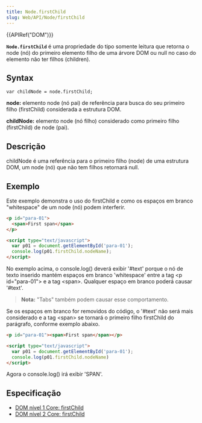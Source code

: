```yaml
---
title: Node.firstChild
slug: Web/API/Node/firstChild
---
```


{{APIRef("DOM")}}

**`Node.firstChild`** é uma propriedade do tipo somente leitura que retorna o node (nó) do primeiro elemento filho de uma árvore DOM ou null no caso do elemento não ter filhos (children).

## Syntax

```
var childNode = node.firstChild;
```

**node:** elemento node (nó pai) de referência para busca do seu primeiro filho (firstChild) considerada a estrutura DOM.

**childNode:** elemento node (nó filho) considerado como primeiro filho (firstChild) de node (pai).

## Descrição

childNode é uma referência para o primeiro filho (node) de uma estrutura DOM, um node (nó) que não tem filhos retornará null.

## Exemplo

Este exemplo demonstra o uso do firstChild e como os espaços em branco "whitespace" de um node (nó) podem interferir.

```html
<p id="para-01">
  <span>First span</span>
</p>

<script type="text/javascript">
  var p01 = document.getElementById('para-01');
  console.log(p01.firstChild.nodeName);
</script>
```

No exemplo acima, o console.log() deverá exibir '#text' porque o nó de texto inserido mantém espaços em branco 'whitespace' entre a tag \<p id="para-01"> e a tag \<span>. Qualquer espaço em branco poderá causar '#text'.

> **Nota:** "Tabs" também podem causar esse comportamento.

Se os espaços em branco for removidos do código, o '#text' não será mais considerado e a tag \<span> se tornará o primeiro filho firstChild do parágrafo, conforme exemplo abaixo.

```html
<p id="para-01"><span>First span</span></p>

<script type="text/javascript">
  var p01 = document.getElementById('para-01');
  console.log(p01.firstChild.nodeName)
</script>
```

Agora o console.log() irá exibir 'SPAN'.

## Especificação

- [DOM nível 1 Core: firstChild](http://www.w3.org/TR/REC-DOM-Level-1/level-one-core.html#attribute-firstChild)
- [DOM nível 2 Core: firstChild](http://www.w3.org/TR/DOM-Level-2-Core/core.html#ID-169727388)
